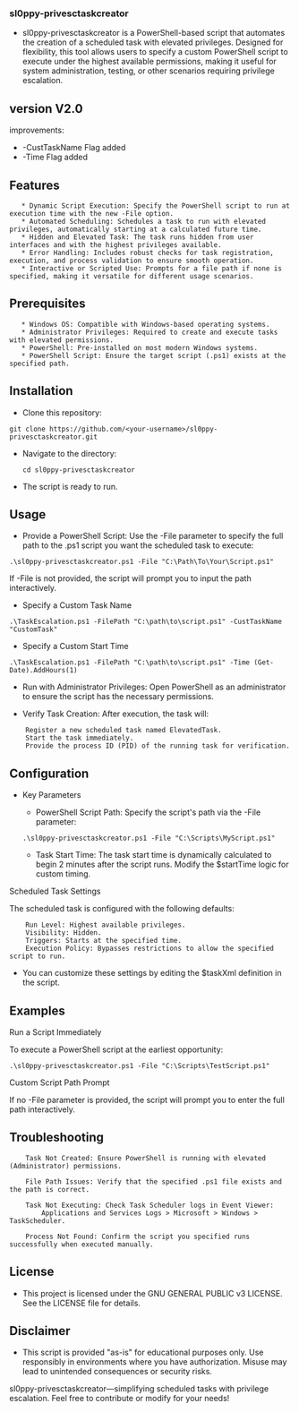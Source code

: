 ### sl0ppy-privesctaskcreator

* sl0ppy-privesctaskcreator is a PowerShell-based script that automates the creation of a scheduled task with elevated privileges. Designed for flexibility, this tool allows users to specify a custom PowerShell script to execute under the highest available permissions, making it useful for system administration, testing, or other scenarios requiring privilege escalation.

## version V2.0
improvements:
* -CustTaskName Flag added
* -Time Flag added 

## Features
```
   * Dynamic Script Execution: Specify the PowerShell script to run at execution time with the new -File option.
   * Automated Scheduling: Schedules a task to run with elevated privileges, automatically starting at a calculated future time.
   * Hidden and Elevated Task: The task runs hidden from user interfaces and with the highest privileges available.
   * Error Handling: Includes robust checks for task registration, execution, and process validation to ensure smooth operation.
   * Interactive or Scripted Use: Prompts for a file path if none is specified, making it versatile for different usage scenarios.
```
## Prerequisites
```
   * Windows OS: Compatible with Windows-based operating systems.
   * Administrator Privileges: Required to create and execute tasks with elevated permissions.
   * PowerShell: Pre-installed on most modern Windows systems.
   * PowerShell Script: Ensure the target script (.ps1) exists at the specified path.
```
## Installation

   * Clone this repository:

```git clone https://github.com/<your-username>/sl0ppy-privesctaskcreator.git```

* Navigate to the directory:

    ```cd sl0ppy-privesctaskcreator```

* The script is ready to run.

## Usage

   * Provide a PowerShell Script: Use the -File parameter to specify the full path to the .ps1 script you want the scheduled task to execute:

```.\sl0ppy-privesctaskcreator.ps1 -File "C:\Path\To\Your\Script.ps1"```

If -File is not provided, the script will prompt you to input the path interactively.

* Specify a Custom Task Name

```.\TaskEscalation.ps1 -FilePath "C:\path\to\script.ps1" -CustTaskName "CustomTask"```

* Specify a Custom Start Time

```.\TaskEscalation.ps1 -FilePath "C:\path\to\script.ps1" -Time (Get-Date).AddHours(1)```

* Run with Administrator Privileges: Open PowerShell as an administrator to ensure the script has the necessary permissions.

* Verify Task Creation: After execution, the task will:
```
    Register a new scheduled task named ElevatedTask.
    Start the task immediately.
    Provide the process ID (PID) of the running task for verification.
```

## Configuration
* Key Parameters

    * PowerShell Script Path: Specify the script's path via the -File parameter:

    ```.\sl0ppy-privesctaskcreator.ps1 -File "C:\Scripts\MyScript.ps1"```

    * Task Start Time: The task start time is dynamically calculated to begin 2 minutes after the script runs. Modify the $startTime logic for custom timing.

Scheduled Task Settings

The scheduled task is configured with the following defaults:
```
    Run Level: Highest available privileges.
    Visibility: Hidden.
    Triggers: Starts at the specified time.
    Execution Policy: Bypasses restrictions to allow the specified script to run.
```
* You can customize these settings by editing the $taskXml definition in the script.

## Examples
Run a Script Immediately

To execute a PowerShell script at the earliest opportunity:

```.\sl0ppy-privesctaskcreator.ps1 -File "C:\Scripts\TestScript.ps1"```

Custom Script Path Prompt

If no -File parameter is provided, the script will prompt you to enter the full path interactively.
## Troubleshooting
```
    Task Not Created: Ensure PowerShell is running with elevated (Administrator) permissions.

    File Path Issues: Verify that the specified .ps1 file exists and the path is correct.

    Task Not Executing: Check Task Scheduler logs in Event Viewer:
        Applications and Services Logs > Microsoft > Windows > TaskScheduler.

    Process Not Found: Confirm the script you specified runs successfully when executed manually.
```

## License

* This project is licensed under the GNU GENERAL PUBLIC v3 LICENSE. See the LICENSE file for details.

## Disclaimer

* This script is provided "as-is" for educational purposes only. Use responsibly in environments where you have authorization. Misuse may lead to unintended consequences or security risks.

sl0ppy-privesctaskcreator—simplifying scheduled tasks with privilege escalation. Feel free to contribute or modify for your needs!
